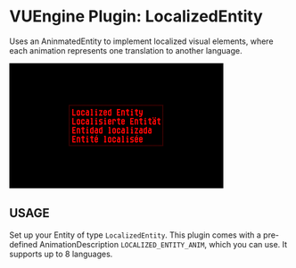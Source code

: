 VUEngine Plugin: LocalizedEntity
================================

Uses an AninmatedEntity to implement localized visual elements, where each animation represents one translation to another language. 

![Preview Image](preview.png)


USAGE
-----

Set up your Entity of type `LocalizedEntity`. This plugin comes with a pre-defined AnimationDescription `LOCALIZED_ENTITY_ANIM`, which you can use. It supports up to 8 languages.
